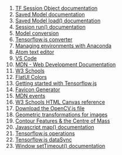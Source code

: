 <p align="center"> <a href="https://github.com/ahammadmejbah" target="_blank"><img alt="" src="https://img.shields.io/badge/Website-EA4C89?style=normal&logo=dribbble&logoColor=white" style="vertical-align:center" /></a> <a href="https://twitter.com/ahammadmejbah" target="_blank"><img alt="" src="https://img.shields.io/badge/Twitter-1DA1F2?style=normal&logo=twitter&logoColor=white" style="vertical-align:center" /></a> <a href="https://www.facebook.com/ahammadmejbah" target="_blank"><img alt="" src="https://img.shields.io/badge/Facebook-1877F2?style=normal&logo=facebook&logoColor=white" style="vertical-align:center" /></a> <a href="https://www.instagram.com/ahammadmejbah/" target="_blank"><img alt="" src="https://img.shields.io/badge/Instagram-E4405F?style=normal&logo=instagram&logoColor=white" style="vertical-align:center" /></a> <a href="https://www.linkedin.com/in/ahammadmejbah/}" target="_blank"><img alt="" src="https://img.shields.io/badge/LinkedIn-0077B5?style=normal&logo=linkedin&logoColor=white" style="vertical-align:center" /></a> </p>

<ol>
 	<li><a href="https://www.tensorflow.org/versions/r1.14/api_docs/python/tf/Session" target="_blank" rel="noopener">TF Session Object documentation</a></li>
 	<li><a href="https://www.tensorflow.org/guide/saved_model" target="_blank" rel="noopener">Saved Model documentation</a></li>
 	<li><a href="https://www.tensorflow.org/versions/r1.15/api_docs/python/tf/saved_model/load" target="_blank" rel="noopener">Saved Model load() documentation</a></li>
 	<li><a href="https://www.tensorflow.org/versions/r1.14/api_docs/python/tf/Session#run" target="_blank" rel="noopener">Session run() documentation</a></li>
 	<li><a href="https://www.tensorflow.org/js/guide/conversion" target="_blank" rel="noopener">Model conversion</a></li>
 	<li><a href="https://github.com/tensorflow/tfjs-converter" target="_blank" rel="noopener">Tensorflow.js converter</a></li>
 	<li><a href="https://docs.conda.io/projects/conda/en/latest/user-guide/tasks/manage-environments.html" target="_blank" rel="noopener">Managing environments with Anaconda</a></li>
 	<li><a href="https://atom.io/" target="_blank" rel="noopener">Atom text editor</a></li>
 	<li><a href="https://code.visualstudio.com/" target="_blank" rel="noopener">VS Code</a></li>
 	<li><a href="https://developer.mozilla.org/en-US/" target="_blank" rel="noopener">MDN - Web Development Documentation</a></li>
 	<li><a href="https://www.w3schools.com/tags/default.asp" target="_blank" rel="noopener">W3 Schools</a></li>
 	<li><a href="https://flatuicolors.com/palette/defo" target="_blank" rel="noopener">FlatUI Colors</a></li>
 	<li><a href="https://www.tensorflow.org/js/tutorials" target="_blank" rel="noopener">Getting started with Tensorflow.js</a></li>
 	<li><a href="https://www.favicon-generator.org/" target="_blank" rel="noopener">Favicon Generator</a></li>
 	<li><a href="https://developer.mozilla.org/en-US/docs/Web/Events" target="_blank" rel="noopener">MDN events</a></li>
 	<li><a href="https://www.w3schools.com/tags/ref_canvas.asp" target="_blank" rel="noopener">W3 Schools HTML Canvas reference</a></li>
 	<li><a href="https://docs.opencv.org/4.1.0/opencv.js" target="_blank" rel="noopener">Download the OpenCV.js file</a></li>
 	<li><a href="https://docs.opencv.org/trunk/da/d6e/tutorial_py_geometric_transformations.html" target="_blank" rel="noopener">Geometric transformations for images</a></li>
 	<li><a href="https://docs.opencv.org/3.4/dd/d49/tutorial_py_contour_features.html" target="_blank" rel="noopener">Contour Features &amp; the Centre of Mass</a></li>
 	<li><a href="https://www.w3schools.com/jsref/jsref_map.asp" target="_blank" rel="noopener">Javascript map() documentation</a></li>
 	<li><a href="https://www.tensorflow.org/js/guide/tensors_operations" target="_blank" rel="noopener">Tensorflow.js operations</a></li>
 	<li><a href="https://js.tensorflow.org/api/0.6.1/#tf.Tensor.dataSync" target="_blank" rel="noopener">Tensorflow.js dataSync</a></li>
 	<li><a href="https://www.w3schools.com/jsref/met_win_settimeout.asp" target="_blank" rel="noopener">Window setTimeout() documentation</a></li>
</ol>
